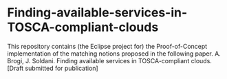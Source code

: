 # Finding-available-services-in-TOSCA-compliant-clouds
This repository contains (the Eclipse project for) the Proof-of-Concept implementation of the matching notions proposed in the following paper.
  A. Brogi, J. Soldani.
  Finding available services in TOSCA-compliant clouds.
  [Draft submitted for publication]
